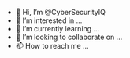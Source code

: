 - 👋 Hi, I’m @CyberSecurityIQ
- 👀 I’m interested in ...
- 🌱 I’m currently learning ...
- 💞️ I’m looking to collaborate on ...
- 📫 How to reach me ...

<!---
CyberSecurityIQ/CyberSecurityIQ is a ✨ special ✨ repository because its `README.md` (this file) appears on your GitHub profile.
You can click the Preview link to take a look at your changes.
--->
